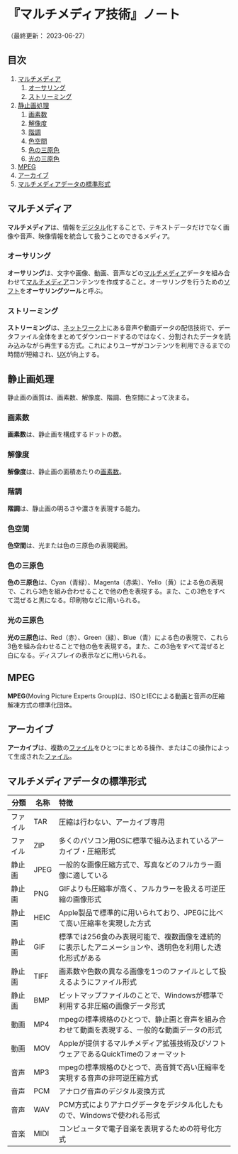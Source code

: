 # 『マルチメディア技術』ノート

（最終更新： 2023-06-27）


## 目次

1. [マルチメディア](#マルチメディア)
	1. [オーサリング](#オーサリング)
	1. [ストリーミング](#ストリーミング)
1. [静止画処理](#静止画処理)
	1. [画素数](#画素数)
	1. [解像度](#解像度)
	1. [階調](#階調)
	1. [色空間](#色空間)
	1. [色の三原色](#色の三原色)
	1. [光の三原色](#光の三原色)
1. [MPEG](#mpeg)
1. [アーカイブ](#アーカイブ)
1. [マルチメディアデータの標準形式](#マルチメディアデータの標準形式)


## マルチメディア

**マルチメディア**は、情報を[デジタル](../../../../basics/information_theory/_/chapters/coding_theory.md#デジタル)化することで、テキストデータだけでなく画像や音声、映像情報を統合して扱うことのできるメディア。

### オーサリング

**オーサリング**は、文字や画像、動画、音声などの[マルチメディア](#マルチメディア)データを組み合わせて[マルチメディア](#マルチメディア)コンテンツを作成すること。オーサリングを行うための[ソフト](./software.md#ソフトウェア)を**オーサリングツール**と呼ぶ。

### ストリーミング

**ストリーミング**は、[ネットワーク](../../../../network/_/chapters/network.md#ネットワーク)上にある音声や動画データの配信技術で、データファイル全体をまとめてダウンロードするのではなく、分割されたデータを読み込みながら再生する方式。これによりユーザがコンテンツを利用できるまでの時間が短縮され、[UX](./software.md#ux)が向上する。


## 静止画処理

静止画の画質は、画素数、解像度、階調、色空間によって決まる。

### 画素数

**画素数**は、静止画を構成するドットの数。

### 解像度

**解像度**は、静止画の面積あたりの[画素数](#画素数)。

### 階調

**階調**は、静止画の明るさや濃さを表現する能力。

### 色空間

**色空間**は、光または色の三原色の表現範囲。

### 色の三原色

**色の三原色**は、Cyan（青緑）、Magenta（赤紫）、Yello（黄）による色の表現で、これら3色を組み合わせることで他の色を表現する。また、この3色をすべて混ぜると黒になる。印刷物などに用いられる。

### 光の三原色

**光の三原色**は、Red（赤）、Green（緑）、Blue（青）による色の表現で、これら3色を組み合わせることで他の色を表現する。また、この3色をすべて混ぜると白になる。ディスプレイの表示などに用いられる。


## MPEG

**MPEG**(Moving Picture Experts Group)は、ISOとIECによる動画と音声の圧縮解凍方式の標準化団体。


## アーカイブ

**アーカイブ**は、複数の[ファイル](./file_system.md#ファイル)をひとつにまとめる操作、またはこの操作によって生成された[ファイル](./file_system.md#ファイル)。


## マルチメディアデータの標準形式

| 分類     | 名称 | 特徴                                                                                                    |
| -------- | ---- | :------------------------------------------------------------------------------------------------------ |
| ファイル | TAR  | 圧縮は行わない、アーカイブ専用                                                                          |
| ファイル | ZIP  | 多くのパソコン用OSに標準で組み込まれているアーカイブ・圧縮形式                                          |
| 静止画   | JPEG | 一般的な画像圧縮方式で、写真などのフルカラー画像に適している                                            |
| 静止画   | PNG  | GIFよりも圧縮率が高く、フルカラーを扱える可逆圧縮の画像形式                                             |
| 静止画   | HEIC | Apple製品で標準的に用いられており、JPEGに比べて高い圧縮率を実現した方式                                 |
| 静止画   | GIF  | 標準では256食のみ表現可能で、複数画像を連続的に表示したアニメーションや、透明色を利用した透化形式がある |
| 静止画   | TIFF | 画素数や色数の異なる画像を1つのファイルとして扱えるようにファイル形式                                   |
| 静止画   | BMP  | ビットマップファイルのことで、Windowsが標準で利用する非圧縮の画像データ形式                             |
| 動画     | MP4  | mpegの標準規格のひとつで、静止画と音声を組み合わせて動画を表現する、一般的な動画データの形式           |
| 動画     | MOV  | Appleが提供するマルチメディア拡張技術及びソフトウェアであるQuickTimeのフォーマット                      |
| 音声     | MP3  | mpegの標準規格のひとつで、高音質で高い圧縮率を実現する音声の非可逆圧縮方式                              |
| 音声     | PCM  | アナログ音声のデジタル変換方式                                                                          |
| 音声     | WAV  | PCM方式によりアナログデータをデジタル化したもので、Windowsで使われる形式                                |
| 音楽     | MIDI | コンピュータで電子音楽を表現するための符号化方式                                                        |
